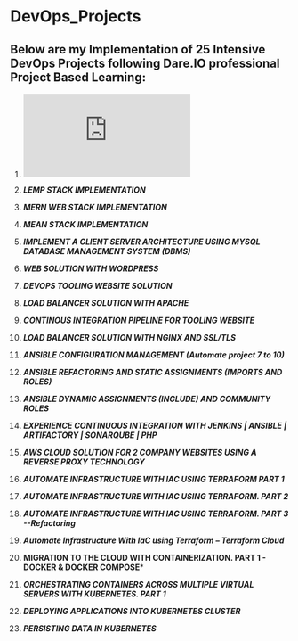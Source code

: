 # DevOps_Projects
## Below are my Implementation of 25 Intensive DevOps Projects following Dare.IO professional Project Based Learning:

1. ![AWS-LAMP-STACK IMPLEMENTATION](https://github.com/Isaac-Ayanda/DevOps_Projects/blob/main/01.LAMP-Web-Stack-Implementation/project1.md)

2. ***LEMP STACK IMPLEMENTATION***

3. ***MERN WEB STACK IMPLEMENTATION***

4. ***MEAN STACK IMPLEMENTATION***

5. ***IMPLEMENT A CLIENT SERVER ARCHITECTURE USING MYSQL DATABASE MANAGEMENT SYSTEM (DBMS)***

6. ***WEB SOLUTION WITH WORDPRESS***

7. ***DEVOPS TOOLING WEBSITE SOLUTION***

8. ***LOAD BALANCER SOLUTION WITH APACHE***

9. ***CONTINOUS INTEGRATION PIPELINE FOR TOOLING WEBSITE***

10. ***LOAD BALANCER SOLUTION WITH NGINX AND SSL/TLS***

11. ***ANSIBLE CONFIGURATION MANAGEMENT (Automate project 7 to 10)***

12. ***ANSIBLE REFACTORING AND STATIC ASSIGNMENTS (IMPORTS AND ROLES)***

13. ***ANSIBLE DYNAMIC ASSIGNMENTS (INCLUDE) AND COMMUNITY ROLES***


14. ***EXPERIENCE CONTINUOUS INTEGRATION WITH JENKINS | ANSIBLE | ARTIFACTORY | SONARQUBE | PHP***


15. ***AWS CLOUD SOLUTION FOR 2 COMPANY WEBSITES USING A REVERSE PROXY TECHNOLOGY***

16. ***AUTOMATE INFRASTRUCTURE WITH IAC USING TERRAFORM PART 1***
    
17. ***AUTOMATE INFRASTRUCTURE WITH IAC USING TERRAFORM. PART 2***

18. ***AUTOMATE INFRASTRUCTURE WITH IAC USING TERRAFORM. PART 3 --Refactoring***

19. ***Automate Infrastructure With IaC using Terraform – Terraform Cloud***
    
20. **MIGRATION TO THE СLOUD WITH CONTAINERIZATION. PART 1 - DOCKER & DOCKER COMPOSE***
    
21. ***ORCHESTRATING CONTAINERS ACROSS MULTIPLE VIRTUAL SERVERS WITH KUBERNETES. PART 1***

22. ***DEPLOYING APPLICATIONS INTO KUBERNETES CLUSTER***

23. ***PERSISTING DATA IN KUBERNETES***